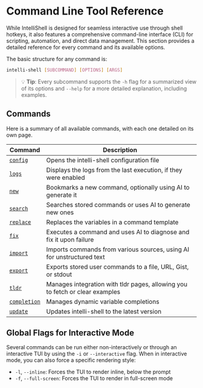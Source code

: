 # Command Line Tool Reference

While IntelliShell is designed for seamless interactive use through shell hotkeys, it also features a comprehensive
command-line interface (CLI) for scripting, automation, and direct data management. This section provides a
detailed reference for every command and its available options.

The basic structure for any command is:

```sh
intelli-shell [SUBCOMMAND] [OPTIONS] [ARGS]
```

> 💡 **Tip**: Every subcommand supports the `-h` flag for a summarized view of its options and `--help` for a more
> detailed explanation, including examples.

## Commands

Here is a summary of all available commands, with each one detailed on its own page.

| Command                                   | Description                                                                  |
| ----------------------------------------- | ---------------------------------------------------------------------------- |
| [`config`](./config.md)                   | Opens the intelli-shell configuration file                                   |
| [`logs`](./logs.md)                       | Displays the logs from the last execution, if they were enabled              |
| [`new`](./new.md)                         | Bookmarks a new command, optionally using AI to generate it                  |
| [`search`](./search.md)                   | Searches stored commands or uses AI to generate new ones                     |
| [`replace`](./replace.md)                 | Replaces the variables in a command template                                 |
| [`fix`](./fix.md)                         | Executes a command and uses AI to diagnose and fix it upon failure           |
| [`import`](./import.md)                   | Imports commands from various sources, using AI for unstructured text        |
| [`export`](./export.md)                   | Exports stored user commands to a file, URL, Gist, or stdout                 |
| [`tldr`](./tldr.md)                       | Manages integration with tldr pages, allowing you to fetch or clear examples |
| [`completion`](./completion.md)           | Manages dynamic variable completions                                         |
| [`update`](./update.md)                   | Updates intelli-shell to the latest version                                  |

## Global Flags for Interactive Mode

Several commands can be run either non-interactively or through an interactive TUI by using the `-i` or `--interactive`
flag. When in interactive mode, you can also force a specific rendering style:

- `-l`, `--inline`: Forces the TUI to render inline, below the prompt
- `-f`, `--full-screen`: Forces the TUI to render in full-screen mode
